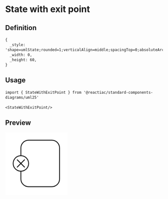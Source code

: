 # State with exit point

## Definition

```
{
  _style: 'shape=umlState;rounded=1;verticalAlign=middle;spacingTop=0;absoluteArcSize=1;arcSize=10;umlStateConnection=connPointRefExit;boundedLbl=1;whiteSpace=wrap;html=1;',
  _width: 0,
  _height: 60,
}
```

## Usage

```
import { StateWithExitPoint } from '@reactiac/standard-components-diagrams/uml25'

<StateWithExitPoint/>
```

## Preview

<img src="./state-with-exit-point.png" width="200"/>

